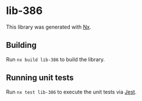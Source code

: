 # lib-386

This library was generated with [Nx](https://nx.dev).

## Building

Run `nx build lib-386` to build the library.

## Running unit tests

Run `nx test lib-386` to execute the unit tests via [Jest](https://jestjs.io).
